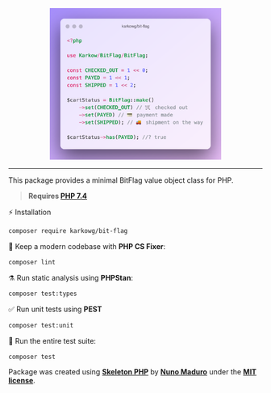 <p align="center">
    <img src="https://raw.githubusercontent.com/karkowg/bit-flag/main/docs/snippet.png" height="300" alt="BitFlag snippet">
</p>

------
This package provides a minimal BitFlag value object class for PHP.

> **Requires [PHP 7.4](https://php.net/releases/)**

⚡️ Installation

```bash
composer require karkowg/bit-flag
```

🧹 Keep a modern codebase with **PHP CS Fixer**:
```bash
composer lint
```

⚗️ Run static analysis using **PHPStan**:
```bash
composer test:types
```

✅ Run unit tests using **PEST**
```bash
composer test:unit
```

🚀 Run the entire test suite:
```bash
composer test
```

Package was created using **[Skeleton PHP](https://github.com/nunomaduro/skeleton-php)** by **[Nuno Maduro](https://twitter.com/enunomaduro)** under the **[MIT license](https://opensource.org/licenses/MIT)**.
